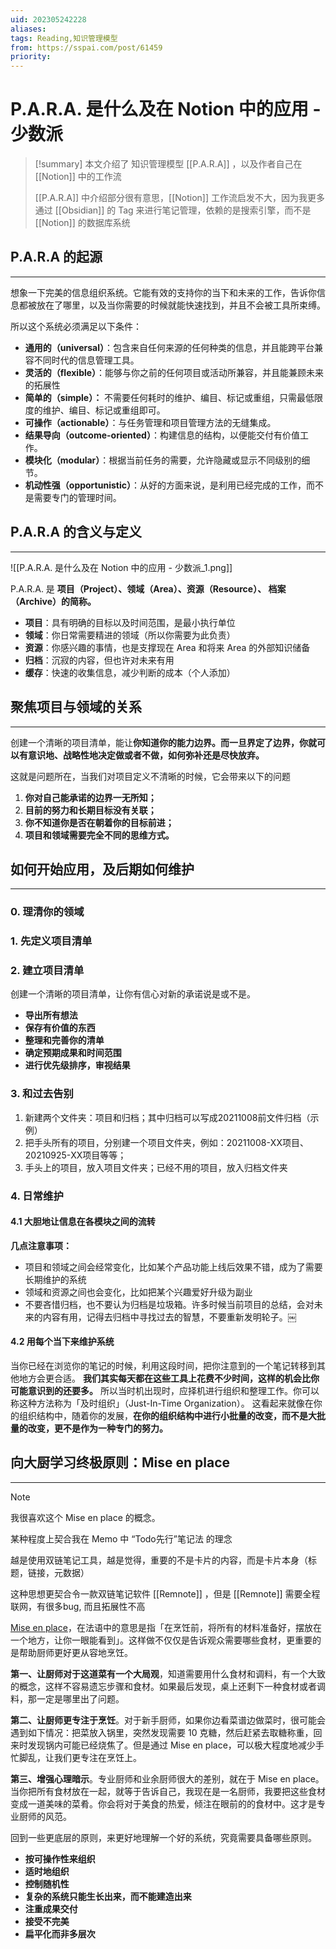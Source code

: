 ```yaml
---
uid: 202305242228
aliases: 
tags: Reading,知识管理模型 
from: https://sspai.com/post/61459
priority: 
---
```

# P.A.R.A. 是什么及在 Notion 中的应用 - 少数派


> [!summary] 
> 本文介绍了 知识管理模型 [[P.A.R.A]] ，以及作者自己在 [[Notion]] 中的工作流
> 
> [[P.A.R.A]] 中介绍部分很有意思，[[Notion]] 工作流启发不大，因为我更多通过 [[Obsidian]] 的 Tag 来进行笔记管理，依赖的是搜索引擎，而不是 [[Notion]] 的数据库系统


## P.A.R.A 的起源
---
想象一下完美的信息组织系统。它能有效的支持你的当下和未来的工作，告诉你信息都被放在了哪里，以及当你需要的时候就能快速找到，并且不会被工具所束缚。

所以这个系统必须满足以下条件：

- **通用的（universal）**：包含来自任何来源的任何种类的信息，并且能跨平台兼容不同时代的信息管理工具。
- **灵活的（flexible）**：能够与你之前的任何项目或活动所兼容，并且能兼顾未来的拓展性
- **简单的（simple）：** 不需要任何耗时的维护、编目、标记或重组，只需最低限度的维护、编目、标记或重组即可。
- **可操作（actionable）**：与任务管理和项目管理方法的无缝集成。
- **结果导向（outcome-oriented）**：构建信息的结构，以便能交付有价值工作。
- **模块化（modular）**：根据当前任务的需要，允许隐藏或显示不同级别的细节。
- **机动性强（opportunistic）**：从好的方面来说，是利用已经完成的工作，而不是需要专门的管理时间。

## P.A.R.A 的含义与定义
---
![[P.A.R.A. 是什么及在 Notion 中的应用 - 少数派_1.png]]

P.A.R.A. 是 **项目（Project）、领域（Area）、资源（Resource）、 档案（Archive）的简称。**

- **项目**：具有明确的目标以及时间范围，是最小执行单位
- **领域**：你日常需要精进的领域（所以你需要为此负责）
- **资源**：你感兴趣的事情，也是支撑现在 Area 和将来 Area 的外部知识储备
- **归档**：沉寂的内容，但也许对未来有用
- **缓存**：快速的收集信息，减少判断的成本（个人添加）

## 聚焦项目与领域的关系
---
创建一个清晰的项目清单，能让**你知道你的能力边界。而一旦界定了边界，你就可以有意识地、战略性地决定做或者不做，如何弥补还是尽快放弃。**

这就是问题所在，当我们对项目定义不清晰的时候，它会带来以下的问题

1. **你对自己能承诺的边界一无所知；**
2. **目前的努力和长期目标没有关联；**
3. **你不知道你是否在朝着你的目标前进；**
4. **项目和领域需要完全不同的思维方式。**

## 如何开始应用，及后期如何维护
---
### 0. 理清你的领域

### 1. 先定义项目清单

### 2. 建立项目清单

创建一个清晰的项目清单，让你有信心对新的承诺说是或不是。

- **导出所有想法**
- **保存有价值的东西**
- **整理和完善你的清单**
- **确定预期成果和时间范围**
- **进行优先级排序，审视结果**

### 3. 和过去告别

1. 新建两个文件夹：项目和归档；其中归档可以写成20211008前文件归档（示例）
2. 把手头所有的项目，分别建一个项目文件夹，例如：20211008-XX项目、20210925-XX项目等等；
3. 手头上的项目，放入项目文件夹；已经不用的项目，放入归档文件夹

### 4. 日常维护

#### 4.1 大胆地让信息在各模块之间的流转

**几点注意事项：**

- 项目和领域之间会经常变化，比如某个产品功能上线后效果不错，成为了需要长期维护的系统
- 领域和资源之间也会变化，比如把某个兴趣爱好升级为副业
- 不要吝惜归档，也不要认为归档是垃圾箱。许多时候当前项目的总结，会对未来的内容有用，记得去归档中寻找过去的智慧，不要重新发明轮子。￼

#### 4.2 用每个当下来维护系统

当你已经在浏览你的笔记的时候，利用这段时间，把你注意到的一个笔记转移到其他地方会更合适。
**我们其实每天都在这些工具上花费不少时间，这样的机会比你可能意识到的还要多。**
所以当时机出现时，应择机进行组织和整理工作。你可以称这种方法称为「及时组织」（Just-In-Time Organization）。
这看起来就像在你的组织结构中，随着你的发展，**在你的组织结构中进行小批量的改变，而不是大批量的改变，更不是作为一种专门的努力。**

## 向大厨学习终极原则：Mise en place
---

> [!NOTE] 
> 我很喜欢这个 Mise en place 的概念。
> 
> 某种程度上契合我在 Memo 中 “Todo先行”笔记法 的理念
> 
> 越是使用双链笔记工具，越是觉得，重要的不是卡片的内容，而是卡片本身（标题，链接，元数据）
> 
> 这种思想更契合令一款双链笔记软件 [[Remnote]] ，但是 [[Remnote]] 需要全程联网，有很多bug, 而且拓展性不高

[Mise en place](https://sspai.com/link?target=https%3A%2F%2Fwww.jianshu.com%2Fp%2F84145a9dec9e)，在法语中的意思是指「在烹饪前，将所有的材料准备好，摆放在一个地方，让你一眼能看到」。这样做不仅仅是告诉观众需要哪些食材，更重要的是帮助厨师更好更从容地烹饪。

**第一、让厨师对于这道菜有一个大局观**，知道需要用什么食材和调料，有一个大致的概念，这样不容易遗忘步骤和食材。如果最后发现，桌上还剩下一种食材或者调料，那一定是哪里出了问题。

**第二、让厨师更专注于烹饪**。对于新手厨师，如果你边看菜谱边做菜时，很可能会遇到如下情况：把菜放入锅里，突然发现需要 10 克糖，然后赶紧去取糖称重，回来时发现锅内可能已经烧焦了。但是通过 Mise en place，可以极大程度地减少手忙脚乱，让我们更专注在烹饪上。

**第三、增强心理暗示**。专业厨师和业余厨师很大的差别，就在于 Mise en place。当你把所有食材放在一起，就等于告诉自己，我现在是一名厨师，我要把这些食材变成一道美味的菜肴。你会将对于美食的热爱，倾注在眼前的的食材中。这才是专业厨师的风范。

回到一些更底层的原则，来更好地理解一个好的系统，究竟需要具备哪些原则。

- **按可操作性来组织**
- **适时地组织**
- **控制随机性**
- **复杂的系统只能生长出来，而不能建造出来**
- **注重成果交付**
- **接受不完美**
- **扁平化而非多层次**